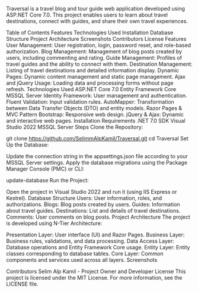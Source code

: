 Traversal is a travel blog and tour guide web application developed using ASP.NET Core 7.0. This project enables users to learn about travel destinations, connect with guides, and share their own travel experiences.

Table of Contents
Features
Technologies Used
Installation
Database Structure
Project Architecture
Screenshots
Contributors
License
Features
User Management: User registration, login, password reset, and role-based authorization.
Blog Management: Management of blog posts created by users, including commenting and rating.
Guide Management: Profiles of travel guides and the ability to connect with them.
Destination Management: Listing of travel destinations and detailed information display.
Dynamic Pages: Dynamic content management and static page management.
Ajax and jQuery Usage: Loading data and processing forms without page refresh.
Technologies Used
ASP.NET Core 7.0
Entity Framework Core
MSSQL Server
Identity Framework: User management and authentication.
Fluent Validation: Input validation rules.
AutoMapper: Transformation between Data Transfer Objects (DTO) and entity models.
Razor Pages & MVC Pattern
Bootstrap: Responsive web design.
jQuery & Ajax: Dynamic and interactive web pages.
Installation
Requirements
.NET 7.0 SDK
Visual Studio 2022
MSSQL Server
Steps
Clone the Repository:

  
  
git clone https://github.com/SelimmAlpKamil/Traversal.git
cd Traversal
Set Up the Database:

Update the connection string in the appsettings.json file according to your MSSQL Server settings.
Apply the database migrations using the Package Manager Console (PMC) or CLI:
  
  
update-database
Run the Project:

Open the project in Visual Studio 2022 and run it (using IIS Express or Kestrel).
Database Structure
Users: User information, roles, and authorizations.
Blogs: Blog posts created by users.
Guides: Information about travel guides.
Destinations: List and details of travel destinations.
Comments: User comments on blog posts.
Project Architecture
The project is developed using N-Tier Architecture:

Presentation Layer: User interface (UI) and Razor Pages.
Business Layer: Business rules, validations, and data processing.
Data Access Layer: Database operations and Entity Framework Core usage.
Entity Layer: Entity classes corresponding to database tables.
Core Layer: Common components and services used across all layers.
Screenshots


Contributors
Selim Alp Kamil - Project Owner and Developer
License
This project is licensed under the MIT License. For more information, see the LICENSE file.
